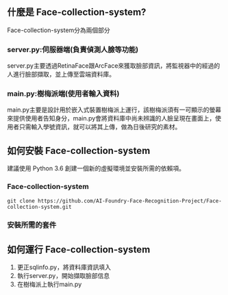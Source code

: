 ## 什麼是 Face-collection-system?
Face-collection-system分為兩個部分
### server.py:伺服器端(負責偵測人臉等功能)
server.py主要透過RetinaFace跟ArcFace來獲取臉部資訊，將監視器中的經過的人進行臉部擷取，並上傳至雲端資料庫。
### main.py:樹梅派端(使用者輸入資料)
main.py主要是設計用於嵌入式裝置樹梅派上運行，該樹梅派須有一可顯示的螢幕來提供使用者告知身分，main.py會將資料庫中尚未辨識的人臉呈現在畫面上，使用者只需輸入學號資訊，就可以將其上傳，做為日後研究的素材。

## 如何安裝 Face-collection-system
建議使用 Python 3.6 創建一個新的虛擬環境並安裝所需的依賴項。

### Face-collection-system
```
git clone https://github.com/AI-Foundry-Face-Recognition-Project/Face-collection-system.git
```

### 安裝所需的套件

## 如何運行 Face-collection-system
1. 更正sqlinfo.py，將資料庫資訊填入
2. 執行server.py，開始擷取臉部信息
3. 在樹梅派上執行main.py
